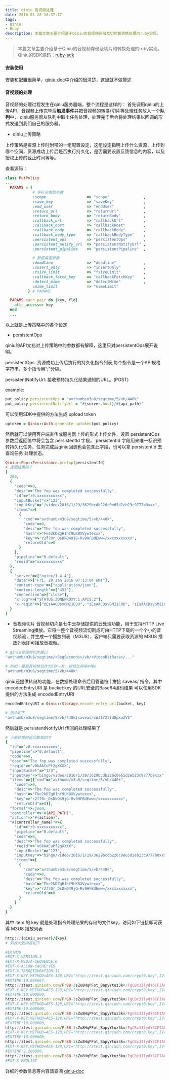 ```yaml
---
title: qiniu 音视频处理
date: 2016-01-28 18:37:17
tags:
- Qiniu
- Ruby
description: 本篇文章主要介绍基于Qiniu的音视频存储及切片和转换处理的ruby实现。
---
```


> 本篇文章主要介绍基于Qiniu的音视频存储及切片和转换处理的ruby实现。
> Qiniu的SDK源码：[ruby-sdk](https://github.com/qiniu/ruby-sdk)

#### 安装使用
    
安装和配置很简单，[qiniu-doc](http://developer.qiniu.com/docs/v6/sdk/ruby-sdk.html)中介绍的很清楚，这里就不做赘述

#### 音视频的处理
    
音视频的处理过程发生在qiniu服务器端，整个流程是这样的：
首先调用qiniu的上传API，音视频上传完毕后**触发事件**并把音视频的转换/切片等处理任务放入一个**队列**中，
qiniu服务器从队列中取出任务处理，处理完毕后会将处理结果以回调的形式发送到我们自己的服务器。

*   qiniu上传策略

上传策略是资源上传时附带的一组配置设定，这组设定指明上传什么资源，上传到哪个空间，资源成功上传后是否执行持久化，是否需要设置反馈信息的内容，以及授权上传的截止时间等等。
    
查看源码：
```ruby
class PutPolicy
...
  PARAMS = {
            # 字符串类型参数
            :scope                  => "scope"               ,
            :save_key               => "saveKey"             ,
            :end_user               => "endUser"             ,
            :return_url             => "returnUrl"           ,
            :return_body            => "returnBody"          ,
            :callback_url           => "callbackUrl"         ,
            :callback_host          => "callbackHost"        ,
            :callback_body          => "callbackBody"        ,
            :callback_body_type     => "callbackBodyType"    ,
            :persistent_ops         => "persistentOps"       ,
            :persistent_notify_url  => "persistentNotifyUrl" ,
            :persistent_pipeline    => "persistentPipeline"  ,

            # 数值类型参数
            :deadline               => "deadline"            ,
            :insert_only            => "insertOnly"          ,
            :fsize_limit            => "fsizeLimit"          ,
            :callback_fetch_key     => "callbackFetchKey"    ,
            :detect_mime            => "detectMime"          ,
            :mime_limit             => "mimeLimit"
          } # PARAMS

  PARAMS.each_pair do |key, fld|
    attr_accessor key
  end
  ...
```
以上就是上传策略中的各个设定

*   persistentOps
    
qiniu的API文档对上传策略中的参数都有解释，这里只对persistentOps展开说明。
    
persistentOps: 资源成功上传后执行的持久化指令列表,每个指令是一个API规格字符串，多个指令用“;”分隔。

persistentNotifyUrl: 接收预转持久化结果通知的URL。(POST)
    
example:
```ruby
put_policy.persistentOps = "avthumb/m3u8/segtime/5/vb/440k"
put_policy.persistentNotifyUrl = "#{server.host}/#{api_path}"
```
可以使用SDK中提供的方法生成 upload token
```ruby
uptoken = Qiniu::Auth.generate_uptoken(put_policy)
```
然后就可以使用客户端直传或服务器上传的形式上传文件，设置 persistentOps 参数后返回值中将会包含 persistentId 字段，
persistentId 字段用来唯一标识预转持久化任务，任务完成后qiniu回调也会包含此字段，也可以拿 persistentId 去查询任务
处理状态。
```ruby
Qiniu::Fop::Persistance.prefop(persistentId)
# 返回结果如下
[
  200, 
  {
    "code"=>0, 
    "desc"=>"The fop was completed successfully", 
    "id"=>"z0.xxxxxxxxxxx", 
    "inputBucket"=>"123", 
    "inputKey"=>"/video/2016/1/29/3629bcdb226c0e65d2eb23c9777b8xxx", 
    "items"=>[
      {
        "cmd"=>"avthumb/m3u8/segtime/5/vb/440k", 
        "code"=>0, 
        "desc"=>"The fop was completed successfully", 
        "hash"=>"Fke2kDZgH1hf9LK8XVywtexxx", 
        "key"=>"r2f70r_DsDkO49jG-Rv9HFBdEww=/xxxxxxxxxxx", 
        "returnOld"=>0
      }
    ], 
    "pipeline"=>"0.default", 
    "reqid"=>"xxxxxxxxxxx"
  }, 
  {
    "server"=>["nginx/1.4.4"], 
    "date"=>["Fri, 29 Jan 2016 07:13:04 GMT"], 
    "content-type"=>["application/json"], 
    "content-length"=>["453"], 
    "connection"=>["close"], 
    "x-log"=>["STATUS;ZONEPROXY:1;APIS:2"], 
    "x-reqid"=>["zEsAACDsvGM21C0U", "zEsAACDsvGM21C0U", "zEsAACDsvGM21C0U"]
  }
]
```
*   音视频切片
音视频切片是七牛云存储提供的云处理功能，用于支持HTTP Live Streaming播放。它将一整个音视频流切割成可由HTTP下载的一个个小的音视频流，并生成一个播放列表（M3U8），客户端只需要获取资源的 M3U8 播放列表即可播放音视频。

```ruby
# qiniu音视频切片接口
"avthumb/m3u8/segtime/<SegSeconds>/vb/<VideoBitRate>/..."

# 例如：要把音视频切片为5秒一片，视频比特率440k
"avthumb/m3u8/segtime/5/vb/440k"
```
qiniu还提供转储的功能，在数据处理命令后用管道符 | 拼接 saveas/<encodedEntryURI> 指令，其中 encodedEntryURI 是 bucket:key 的URL安全的Base64编码结果
可以使用SDK提供的方法生成 encodedEntryURI
```ruby
encodedEntryURI = Qiniu::Storage.encode_entry_uri(bucket, key)

# 指令如下
"avthumb/m3u8/segtime/5/vb/440k|saveas/cWJ1Y2tldDpxa2V5"
```
    
    
然后就是 persistentNotifyUrl 传回的处理结果了
```ruby
# 上面处理的返回数据如下
{
  "id"=>"z0.xxxxxxxxxxx", 
  "pipeline"=>"0.default", 
  "code"=>0, 
  "desc"=>"The fop was completed successfully", 
  "reqid"=>"v0kAACuPf2gXXXX", 
  "inputBucket"=>"123", 
  "inputKey"=>"bingo/video/2016/1/29/3629bcdb226c0e65d2eb23c9777b8xxx", 
  "items"=>[{"cmd"=>"avthumb/m3u8/segtime/5/vb/440k", 
    "code"=>0, 
    "desc"=>"The fop was completed successfully", 
    "hash"=>"Fke2kDZgH1hf9LK8XVywtexxx", 
    "key"=>"r2f70r_DsDkO49jG-Rv9HFBdEww=/xxxxxxxxxxx", 
    "returnOld"=>0}], 
  "format"=>:json, 
  "controller"=>"#{API_PATH}", 
  "action"=>"#{action}", 
  "#{controller_name}"=>{
    "id"=>"z0.xxxxxxxxxxx", 
    "pipeline"=>"0.default", 
    "code"=>0, 
    "desc"=>"The fop was completed successfully", 
    "reqid"=>"v0kAACuPf2gXXXX", 
    "inputBucket"=>"123", 
    "inputKey"=>"bingo/video/2016/1/29/3629bcdb226c0e65d2eb23c9777b8xxx", 
    "items"=>[
      {
        "cmd"=>"avthumb/m3u8/segtime/5/vb/440k", 
        "code"=>0, 
        "desc"=>"The fop was completed successfully", 
        "hash"=>"Fke2kDZgH1hf9LK8XVywtexxx", 
        "key"=>"r2f70r_DsDkO49jG-Rv9HFBdEww=/xxxxxxxxxxx", 
        "returnOld"=>0
      }
    ]
  }
}
```
其中 item 的 key 就是处理指令处理结果的存储的文件key，访问如下链接即可获得 M3U8 播放列表
```ruby
http://{qiniu_server}/{key}
# 列表大致内容如下

#EXTM3U
#EXT-X-VERSION:3
#EXT-X-MEDIA-SEQUENCE:0
#EXT-X-ALLOW-CACHE:YES
#EXT-X-TARGETDURATION:11
#EXT-X-KEY:METHOD=AES-128,URI="http://ztest.qiniudn.com/crypt0.key",IV=0xe532855feb3e18366b8e7ea0c11f3116
#EXTINF:10.066667,
http://ztest.qiniudn.com/Fr88-3sZu8HqPFot_BapyYtuz3k=/FgCBc3IlydY6CFIA8jhe7jIxCt1y/seg0
#EXT-X-KEY:METHOD=AES-128,URI="http://ztest.qiniudn.com/crypt0.key",IV=0x48586a2ac8397fbce9565480259c1b94
#EXTINF:10.000000,
http://ztest.qiniudn.com/Fr88-3sZu8HqPFot_BapyYtuz3k=/FgCBc3IlydY6CFIA8jhe7jIxCt1y/seg1
#EXT-X-KEY:METHOD=AES-128,URI="http://ztest.qiniudn.com/crypt0.key",IV=0x928f18982f6ee1a7e36cfa8f36979c3a
#EXTINF:10.000000,
http://ztest.qiniudn.com/Fr88-3sZu8HqPFot_BapyYtuz3k=/FgCBc3IlydY6CFIA8jhe7jIxCt1y/seg2
#EXT-X-KEY:METHOD=AES-128,URI="http://ztest.qiniudn.com/crypt0.key",IV=0x6651941d56de8af0c7d4bee9ae33a8de
#EXTINF:10.000000,
http://ztest.qiniudn.com/Fr88-3sZu8HqPFot_BapyYtuz3k=/FgCBc3IlydY6CFIA8jhe7jIxCt1y/seg3
#EXT-X-KEY:METHOD=AES-128,URI="http://ztest.qiniudn.com/crypt0.key",IV=0x90df003d61ba2ef9413fdaf521cfce15
#EXTINF:10.000000,
http://ztest.qiniudn.com/Fr88-3sZu8HqPFot_BapyYtuz3k=/FgCBc3IlydY6CFIA8jhe7jIxCt1y/seg4
#EXT-X-KEY:METHOD=AES-128,URI="http://ztest.qiniudn.com/crypt0.key",IV=0xc7773183806b8d3d7e44811076ed5b66
#EXTINF:2.200000,
http://ztest.qiniudn.com/Fr88-3sZu8HqPFot_BapyYtuz3k=/FgCBc3IlydY6CFIA8jhe7jIxCt1y/seg5
#EXT-X-ENDLIST

```
    
    
详细的参数信息等内容请查阅 [qiniu-doc](http://developer.qiniu.com/docs/v6/api/reference/fop/av/segtime.html)







